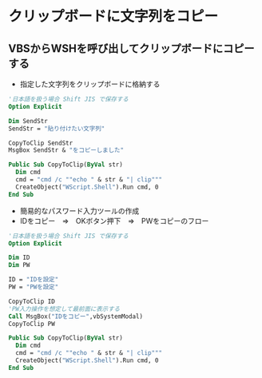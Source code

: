 # クリップボードに文字列をコピー

## VBSからWSHを呼び出してクリップボードにコピーする

* 指定した文字列をクリップボードに格納する

```vb
'日本語を扱う場合 Shift JIS で保存する
Option Explicit

Dim SendStr
SendStr = "貼り付けたい文字列"

CopyToClip SendStr
MsgBox SendStr & "をコピーしました"

Public Sub CopyToClip(ByVal str)
  Dim cmd
  cmd = "cmd /c ""echo " & str & "| clip"""
  CreateObject("WScript.Shell").Run cmd, 0
End Sub
```

* 簡易的なパスワード入力ツールの作成
* IDをコピー　⇒　OKボタン押下　⇒　PWをコピーのフロー

```vb
'日本語を扱う場合 Shift JIS で保存する
Option Explicit

Dim ID
Dim PW

ID = "IDを設定"
PW = "PWを設定"

CopyToClip ID
'PW入力操作を想定して最前面に表示する
Call MsgBox("IDをコピー",vbSystemModal)
CopyToClip PW

Public Sub CopyToClip(ByVal str)
  Dim cmd
  cmd = "cmd /c ""echo " & str & "| clip"""
  CreateObject("WScript.Shell").Run cmd, 0
End Sub
```
